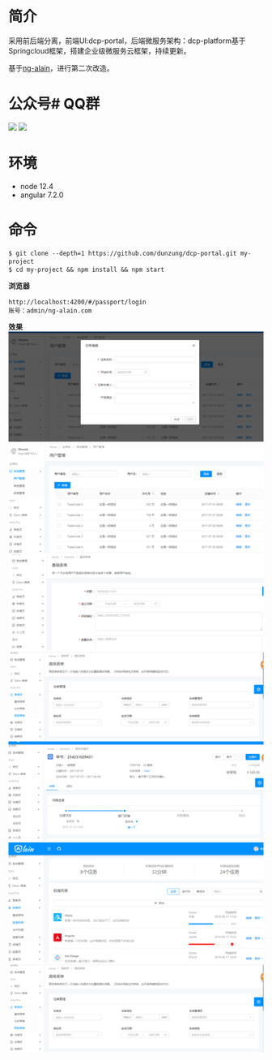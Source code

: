 
# 简介
采用前后端分离，前端UI:dcp-portal，后端微服务架构：dcp-platform基于Springcloud框架，搭建企业级微服务云框架，持续更新。 

基于[ng-alain](https://github.com/ng-alain/ng-alain)，进行第二次改造。


# 公众号# QQ群
![](https://github.com/dunzung/dcp-platform/blob/master/assets/code.jpg?raw=true)
![](https://github.com/dunzung/dcp-platform/blob/master/assets/q.png?raw=true)

# 环境
- node 12.4
- angular 7.2.0

# 命令

```
$ git clone --depth=1 https://github.com/dunzung/dcp-portal.git my-project 
$ cd my-project && npm install && npm start
```

**浏览器**
```
http://localhost:4200/#/passport/login
账号：admin/ng-alain.com
```

**效果**
![](https://github.com/dunzung/assets/blob/master/20190617175857.png?raw=true)
![](https://github.com/dunzung/assets/blob/master/20190617175811.png?raw=true)
![](https://github.com/dunzung/assets/blob/master/20190617172603.png?raw=true)
![](https://github.com/dunzung/assets/blob/master/20190617172608.png?raw=true)
![](https://github.com/dunzung/assets/blob/master/20190617172620.png?raw=true)
![](https://github.com/dunzung/assets/blob/master/20190617172623.png?raw=true)
![](https://github.com/dunzung/assets/blob/master/20190617172635.png?raw=true)  

